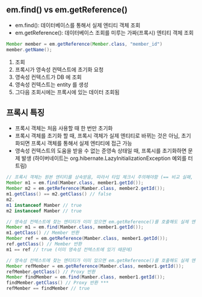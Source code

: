 ## em.find() vs em.getReference() 
- em.find(): 데이터베이스를 통해서 실제 엔티티 객체 조회
- em.getReference(): 데이터베이스 조회를 미루는 가짜(프록시) 엔티티 객체 조회

```java
Member member = em.getReference(Member.class, "member_id")
member.getName();
```

1. 조회
2. 프록시가 영속성 컨텍스트에 초기화 요청
3. 영속성 컨텍스트가 DB 에 조회
4. 영속성 컨텍스트는 entity 를 생성 
5. 그다음 조회시에는 프록시에 있는 데이터 조회됨

## 프록시 특징
- 프록시 객체는 처음 사용할 때 한 번만 초기화
- 프록시 객체를 초기화 할 때, 프록시 객체가 실제 엔티티로 바뀌는 것은 아님, 초기화되면 프록시 객체를 통해서 실제 엔티티에 접근 가능
- 영속성 컨텍스트의 도움을 받을 수 없는 준영속 상태일 때, 프록시를 초기화하면 문제 발생 (하이버네이트는 org.hibernate.LazyInitializationException 예외를 터트림)

```java
// 프록시 객체는 원본 엔티티를 상속받음, 따라서 타입 체크시 주의해야함 (== 비교 실패, 대신 instance of 사용) 
Member m1 = em.find(Mamber.class, member1.getId());
Member m2 = em.getReference(Mamber.class, member2.getId());
m1.getClass() == m2.getClass() // false
m2.
m1 instanceof Mamber // true
m2 instanceof Mamber // true
```
```java
// 영속성 컨텍스트에 찾는 엔티티가 이미 있으면 em.getReference()를 호출해도 실제 엔티티 반환
Member m1 = em.find(Mamber.class, member1.getId());
m1.getClass() // Member 반환
Member ref = em.getReference(Mamber.class, member1.getId());
ref.getClass() // Member 반환
m1 == ref // true (이미 영속성 컨텍스트에 있기 때문에)
```
```java
// 영속성 컨텍스트에 찾는 엔티티가 이미 있으면 em.getReference()를 호출해도 실제 엔티티 반환
Member refMember = em.getReference(Mamber.class, member1.getId());
refMember.getClass() // Proxy 반환
Member findMember = em.find(Mamber.class, member1.getId());
findMember.getClass() // Proxy 반환 *** 
refMember == findMember // true
```

